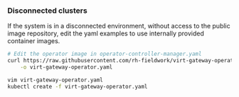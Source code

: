 
### Disconnected clusters

If the system is in a disconnected environment, without access to the public image repository, edit the yaml examples to use internally provided container images.

``` bash
# Edit the operator image in operator-controller-manager.yaml
curl https://raw.githubusercontent.com/rh-fieldwork/virt-gateway-operator/main/deploy/virt-gateway-operator.yaml \
    -o virt-gateway-operator.yaml

vim virt-gateway-operator.yaml
kubectl create -f virt-gateway-operator.yaml
```
